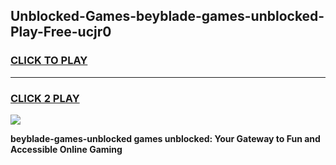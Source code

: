
## Unblocked-Games-beyblade-games-unblocked-Play-Free-ucjr0
<h3>
<a href="https://premium76.site?title=beyblade-games-unblocked&ref=09A">CLICK TO PLAY</a></h3>
<hr>

<h3>
<a href="https://premium76.site?title=beyblade-games-unblocked&ref=09A">CLICK 2 PLAY</a>
  
</h3>

<a href="https://premium76.site?title=beyblade-games-unblocked&ref=09A"><img src="https://clearcache.store/games.png"></a>


**beyblade-games-unblocked games unblocked: Your Gateway to Fun and Accessible Online Gaming**
